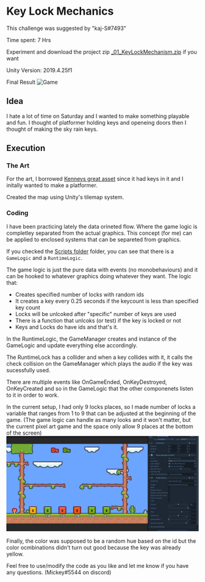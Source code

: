 # Key Lock Mechanics

This challenge was suggested by "kaj-S#7493"

Time spent: 7 Hrs

Experiment and download the project zip [_01_KeyLockMechanism.zip](_01_KeyLockMechanism.zip) if you want

Unity Version: 2019.4.25f1

Final Result
![Game](Images/KeyLock.gif)


## Idea
I hate a lot of time on Saturday and I wanted to make something playable and fun. I thought of platformer holding keys and openeing doors then I thought of making the sky rain keys.

## Execution
### The Art
For the art, I borrowed [Kenneys great asset](https://kenney.nl/assets/pixel-platformer) since it had keys in it and I initally wanted to make a platformer.

Created the map using Unity's tilemap system.

### Coding
I have been practicing lately the data orineted flow. Where the game logic is completley separated from the actual graphics. This concept (for me) can be applied to enclosed systems that can be separeted from graphics.

If you checked the [Scripts folder](Assets/Scripts) folder, you can see that there is a `GameLogic` and a `RuntimeLogic`.

The game logic is just the pure data with events (no monobehaviours) and it can be hooked to whatever graphics doing whatever they want. The logic that:
- Creates specified number of locks with random ids
- It creates a key every 0.25 seconds if the keycount is less than specified key count
- Locks will be unlcoked after "specific" number of keys are used
- There is a function that unlcoks (or test) if the key is locked or not
- Keys and Locks do have ids and that's it.

In the RuntimeLogic, the GameManager creates and instance of the GameLogic and update everything else accordingly.

The RuntimeLock has a collider and when a key collides with it, it calls the check collision on the GameManager which plays the audio if the key was sucessfully used.

There are multiple events like OnGameEnded, OnKeyDestroyed, OnKeyCreated and so in the GameLogic that the other componenets listen to it in order to work.

In the current setup, I had only 9 locks places, so I made number of locks a variable that ranges from 1 to 9 that can be adjusted at the beginning of the game. (The game logic can handle as many looks and it won't matter, but the current pixel art game and the space only allow 9 places at the bottom of the screen)
![LockCount](Images/CustomLocks.jpg)


Finally, the color was supposed to be a random hue based on the id but the color ocmbinations didn't turn out good because the key was already yellow.

Feel free to use/modify the code as you like and let me know if you have any questions. (Mickey#5544 on discord)

